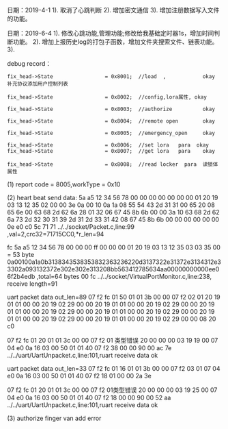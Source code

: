 日期：2019-4-1
	1). 取消了心跳判断
	2). 增加密文通信
	3). 增加注册数据写入文件的功能。
	
	
日期：2019-6-4
	1). 修改心跳功能,管理功能;修改给我基础定时器1s，增加时间判断功能。
	2). 增加上报历史log的打包子函数，增加文件夹搜索文件、链表功能。
	3). 
	
	
		
	
	
	
	
	
	
	
	
	
	
	
	
	
debug record：

    fix_head->State					= 0x8001;  //load  ,			okay				补充协议添加用户控制列表
    
    fix_head->State					= 0x8002;  //config,lora属性,	okay
    
    fix_head->State					= 0x8003;  //authorize   		okay			
    
    fix_head->State					= 0x8004;  //remote open		okay
    
    fix_head->State					= 0x8005;  //emergency_open		okay
    
    fix_head->State					= 0x8006;  //set lora   para  okay
    fix_head->State					= 0x8007;  //get lora   para	okay
    
    fix_head->State					= 0x8008;  //read locker  para 	读锁体属性
    
(1) report code = 8005,workType	=	0x10



(2)  heart beat
send data:
5a a5 12 34 56 78 00 00 00 00 00 00 00 01 20 19 03 13 12 35 02 00 00 3e 0a 00 10 0a 1a 08 55 54 43 2d 31 31 00 65 20 08 65 6e 00 63 68 2d 62 6a 28 01 32 06 67 45 8b 6b 00 00 3a 10 63 68 2d 62 6a 73 2d 32 30 31 39 2d 31 2d 33 31 42 08 67 45 8b 6b 00 00 00 00 00 00 0e e0 c0 5c 71 71 
../../socket/Packet.c,line:99 ,val=2,crc32=71715CC0,*r_len=94


 fc 5a a5 12 34 56 78 00 00 00 ff 00 00 00 01 20 19 03 13 12 35 03 03 
 35 00 = 53 byte
0a00100a1a0b3138343538353832363236220d3137322e31372e3134312e33302a093132372e302e302e313208bb563412785634aa00000000000ee06f2b4edb ,total=64 bytes
00 fc 
../../socket/VirtualPortMonitor.c,line:238, receive length=91

uart packet data out_len=89
07 f2 fc 01 50 01 01 3b 00 00 07 f2 02 01 20 19 01 01 00 00 20 19 02 29 00 00 20 19 01 01 00 00 20 19 02 29 00 00 20 19 01 01 00 00 20 19 02 29 00 00 20 19 01 01 00 00 20 19 02 29 00 00 20 19 01 01 00 00 20 19 02 29 00 00 20 19 01 01 00 00 20 19 02 29 00 00 08 20 c0 

 07 f2 fc 01 20 01 01 3c 00 00 07 f2 01 类型错误 20 00 00 00 03 19 19 00 07 04 e0 0a 16 03 00 50 01 01 40 07 f2 38 00 00 90 00 ac 7e
../../uart/UartUnpacket.c,line:101,ruart receive data ok

uart packet data out_len=33
07 f2 fc 01 16 01 01 3b 00 00 07 f2 03 01 07 04 e0 0a 16 03 00 50 01 01 40 07 f2 18 01 00 00 2a 3e 

 07 f2 fc 01 20 01 01 3c 00 00 07 f2 01类型错误  20 00 00 00 03 19 25 00 07 04 e0 0a 16 03 00 50 01 01 40 07 f2 18 00 00 90 00 52 aa
../../uart/UartUnpacket.c,line:101,ruart receive data ok

(3) authorize
finger van  add  error



